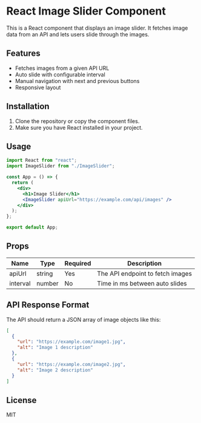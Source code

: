 # React Image Slider Component

This is a React component that displays an image slider. It fetches image data from an API and lets users slide through the images.

## Features

- Fetches images from a given API URL
- Auto slide with configurable interval
- Manual navigation with next and previous buttons
- Responsive layout

## Installation

1. Clone the repository or copy the component files.
2. Make sure you have React installed in your project.

## Usage

```jsx
import React from "react";
import ImageSlider from "./ImageSlider";

const App = () => {
  return (
    <div>
      <h1>Image Slider</h1>
      <ImageSlider apiUrl="https://example.com/api/images" />
    </div>
  );
};

export default App;
```

## Props

| Name     | Type   | Required | Description                      |
| -------- | ------ | -------- | -------------------------------- |
| apiUrl   | string | Yes      | The API endpoint to fetch images |
| interval | number | No       | Time in ms between auto slides   |

## API Response Format

The API should return a JSON array of image objects like this:

```json
[
  {
    "url": "https://example.com/image1.jpg",
    "alt": "Image 1 description"
  },
  {
    "url": "https://example.com/image2.jpg",
    "alt": "Image 2 description"
  }
]
```

## License

MIT
